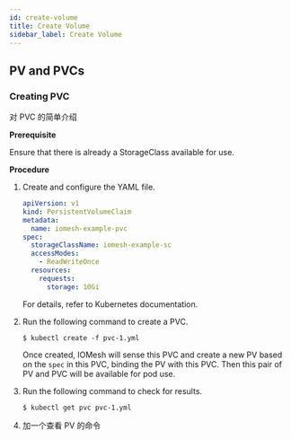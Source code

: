 ```yaml
---
id: create-volume
title: Create Volume
sidebar_label: Create Volume
---
```


## PV and PVCs

### Creating PVC
对 PVC 的简单介绍

**Prerequisite**

Ensure that there is already a StorageClass available for use.

**Procedure**
1. Create and configure the YAML file.

    ```yaml
    apiVersion: v1
    kind: PersistentVolumeClaim
    metadata:
      name: iomesh-example-pvc
    spec:
      storageClassName: iomesh-example-sc
      accessModes:
        - ReadWriteOnce
      resources:
        requests:
          storage: 10Gi
    ```
   For details, refer to Kubernetes documentation.
  

2. Run the following command to create a PVC.

   ```
   $ kubectl create -f pvc-1.yml
   ```
   Once created, IOMesh will sense this PVC and create a new PV based on the `spec` in this PVC, binding the PV with this PVC. Then this pair of PV and PVC will be available for pod use.

3. Run the following command to check for results.

   ```
   $ kubectl get pvc pvc-1.yml
   ```

4. 加一个查看 PV 的命令
   